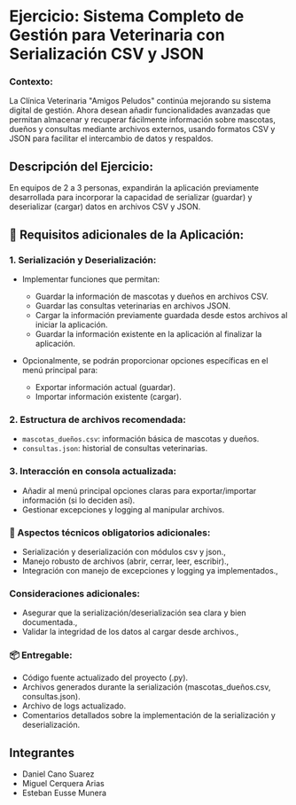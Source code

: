# Ejercicio: Sistema Completo de Gestión para Veterinaria con Serialización CSV y JSON

### Contexto:
La Clínica Veterinaria "Amigos Peludos" continúa mejorando su sistema digital de gestión. Ahora desean añadir funcionalidades avanzadas que permitan almacenar y recuperar fácilmente información sobre mascotas, dueños y consultas mediante archivos externos, usando formatos CSV y JSON para facilitar el intercambio de datos y respaldos.

## Descripción del Ejercicio:
En equipos de 2 a 3 personas, expandirán la aplicación previamente desarrollada para incorporar la capacidad de serializar (guardar) y deserializar (cargar) datos en archivos CSV y JSON.

## 📌 Requisitos adicionales de la Aplicación:
### 1. Serialización y Deserialización:

- Implementar funciones que permitan:

    - Guardar la información de mascotas y dueños en archivos CSV.
    - Guardar las consultas veterinarias en archivos JSON.
    - Cargar la información previamente guardada desde estos archivos al iniciar la aplicación.
    - Guardar la información existente en la aplicación al finalizar la aplicación.

- Opcionalmente, se podrán proporcionar opciones específicas en el menú principal para:
    - Exportar información actual (guardar).
    - Importar información existente (cargar).


### 2. Estructura de archivos recomendada:

- `mascotas_dueños.csv`: información básica de mascotas y dueños.
- `consultas.json`: historial de consultas veterinarias.


### 3. Interacción en consola actualizada:

- Añadir al menú principal opciones claras para exportar/importar información (si lo deciden así).
- Gestionar excepciones y logging al manipular archivos.
 
### 🔧 Aspectos técnicos obligatorios adicionales:
- Serialización y deserialización con módulos csv y json.,
- Manejo robusto de archivos (abrir, cerrar, leer, escribir).,
- Integración con manejo de excepciones y logging ya implementados.,

### Consideraciones adicionales:
- Asegurar que la serialización/deserialización sea clara y bien documentada.,
- Validar la integridad de los datos al cargar desde archivos.,

### 📦 Entregable:
- Código fuente actualizado del proyecto (.py).
- Archivos generados durante la serialización (mascotas_dueños.csv, consultas.json).
- Archivo de logs actualizado.
- Comentarios detallados sobre la implementación de la serialización y deserialización.

## Integrantes
- Daniel Cano Suarez
- Miguel Cerquera Arias
- Esteban Eusse Munera

